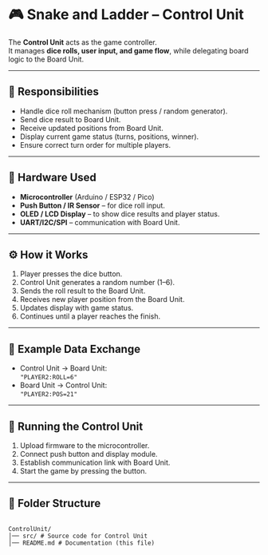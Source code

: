 # 🎮 Snake and Ladder – Control Unit

The **Control Unit** acts as the game controller.  
It manages **dice rolls, user input, and game flow**, while delegating board logic to the Board Unit.

---

## 📌 Responsibilities
- Handle dice roll mechanism (button press / random generator).
- Send dice result to Board Unit.
- Receive updated positions from Board Unit.
- Display current game status (turns, positions, winner).
- Ensure correct turn order for multiple players.

---

## 🔧 Hardware Used
- **Microcontroller** (Arduino / ESP32 / Pico)
- **Push Button / IR Sensor** – for dice roll input.
- **OLED / LCD Display** – to show dice results and player status.
- **UART/I2C/SPI** – communication with Board Unit.

---

## ⚙️ How it Works
1. Player presses the dice button.
2. Control Unit generates a random number (1–6).
3. Sends the roll result to the Board Unit.
4. Receives new player position from the Board Unit.
5. Updates display with game status.
6. Continues until a player reaches the finish.

---

## 📜 Example Data Exchange
- Control Unit → Board Unit:  
  `"PLAYER2:ROLL=6"`
- Board Unit → Control Unit:  
  `"PLAYER2:POS=21"`

---

## 🚀 Running the Control Unit
1. Upload firmware to the microcontroller.
2. Connect push button and display module.
3. Establish communication link with Board Unit.
4. Start the game by pressing the button.

---

## 📂 Folder Structure

```

ControlUnit/
│── src/ # Source code for Control Unit
│── README.md # Documentation (this file)
```